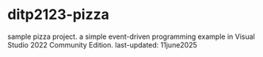 # ditp2123-pizza
sample pizza project.
a simple event-driven programming example in Visual Studio 2022 Community Edition. 
last-updated: 11june2025
